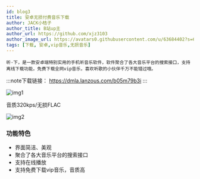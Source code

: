```yaml
---
id: blog3
title: 安卓无损付费音乐下载
author: JACK小桔子
author_title: B站up主
author_url: https://github.com/xjz3103
author_image_url: https://avatars0.githubusercontent.com/u/63684402?s=60&v=4
tags: [下载, 安卓,vip音乐,无损音乐]
---
```

```
听·下，是一款安卓端特别实用的手机听音乐软件，软件聚合了各大音乐平台的搜索接口，支持离线下载功能，免费下载全网vip音乐，喜欢听歌的小伙伴千万不能错过哦。
```

:::note下载链接：
https://dmla.lanzous.com/b05m79b3i
:::

![img1](https://s1.ax1x.com/2020/07/04/NvdexJ.png)

音质320kps/无损FLAC

![img2](https://s1.ax1x.com/2020/07/04/NvdgMj.png)

### 功能特色
* 界面简洁、美观
* 聚合了各大音乐平台的搜索接口
* 支持在线播放
* 支持免费下载vip音乐，音质高